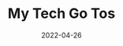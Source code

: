 ---
layout: resources-collection
title: My Tech Go Tos
sub-header: Leveling Up
intro: "Some of my favorite & everyday tech recommendations"
tile-image: tech-go-to.png
tile-image-alt: A stylized illustration of a computer mouse and a Macbook charger
text-color: "#ffffff"
featured: true
resources: [logitech-mx-master-3,microsoft-sculpt-keyboard,logitech-c920-webcam,anker-powercore-fusion,belkin-wall-mount-surge-protector,dell-34-u3423we]
date: 2022-04-26
---